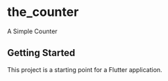 # the_counter

A Simple Counter

## Getting Started

This project is a starting point for a Flutter application.

